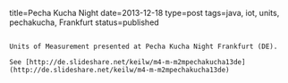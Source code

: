 title=Pecha Kucha Night
date=2013-12-18
type=post
tags=java, iot, units, pechakucha, Frankfurt
status=published
~~~~~~

Units of Measurement presented at Pecha Kucha Night Frankfurt (DE).

See [http://de.slideshare.net/keilw/m4-m-m2mpechakucha13de](http://de.slideshare.net/keilw/m4-m-m2mpechakucha13de)